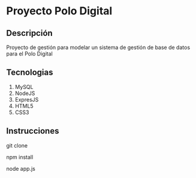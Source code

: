 # Proyecto Polo Digital

## Descripción

Proyecto de gestión para modelar un sistema de gestión de base de datos para el Polo Digital

## Tecnologias

1. MySQL
2. NodeJS
3. ExpresJS
4. HTML5
5. CSS3

## Instrucciones

git clone

npm install

node app.js
